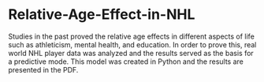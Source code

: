 # Relative-Age-Effect-in-NHL
  Studies in the past proved the relative age effects in different aspects of life such as athleticism, mental health, and education. In order to prove this, real world NHL player data was analyzed and the results served as the basis for a predictive mode. This model was created in Python and the results are presented in the PDF.
